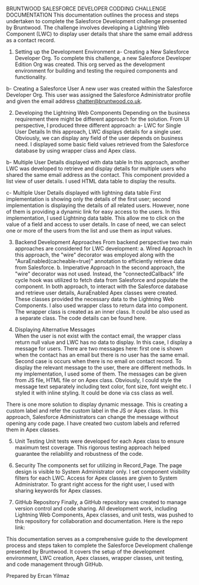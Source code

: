 BRUNTWOOD SALESFORCE DEVELOPER CODDING CHALLENGE DOCUMENTATION
This documentation outlines the process and steps undertaken to complete the Salesforce Development challenge presented by Bruntwood. The challenge involves developing a Lightning Web Component (LWC) to display user details that share the same email address as a contact record. 

1. Setting up the Development Environment
a- Creating a New Salesforce Developer Org.
To complete this challenge, a new Salesforce Developer Edition Org was created. This org served as the development environment for building and testing the required components and functionality.

b- Creating a Salesforce User
A new user was created within the Salesforce Developer Org. This user was assigned the Salesforce Administrator profile and given the email address chatter@bruntwood.co.uk.

2. Developing the Lightning Web Components
Depending on the business requirement there might be different approach for the solution. From UI perspective, I produced three different approach:
a- LWC for Single User Details
In this approach, LWC displays details for a single user. Obviously, we can display any field of the user depends on business need.  I displayed some basic field values retrieved from the Salesforce database by using wrapper class and Apex class.
 

b- Multiple User Details displayed with data table
In this approach, another LWC was developed to retrieve and display details for multiple users who shared the same email address as the contact. This component provided a list view of user details. I used HTML data table to display the results. 
 
c- Multiple User Details displayed with lightning data table
First implementation is showing only the details of the first user; second implementation is displaying the details of all related users. However, none of them is providing a dynamic link for easy access to the users. In this implementation, I used Lightning data table. This allow me to click on the value of a field and access to user details. In case of need, we can select one or more of the users from the list and use them as input values.
 

3. Backend Development Approaches
From backend perspective two main approaches are considered for LWC development:
a. Wired Approach
In this approach, the "wire" decorator was employed along with the "AuraEnabled(cacheable=true)" annotation to efficiently retrieve data from Salesforce. 
b. Imperative Approach
In the second approach, the "wire" decorator was not used. Instead, the "connectedCallback" life cycle hook was utilized to fetch data from Salesforce and populate the component.
In both approach, to interact with the Salesforce database and retrieve user details, AuraEnabled Apex classes were created. These classes provided the necessary data to the Lightning Web Components.
I also used wrapper class to return data into component. The wrapper class is created as an inner class. It could be also used as a separate class. 
The code details can be found here. 

4. Displaying Alternative Messages  
When the user is not exist with the contact email, the wrapper class return null value and LWC has no data to display. In this case, I display a message for users. There are two messages here: first one is shown when the contact has an email but there is no user has the same email. Second case is occurs when there is no email on contact record. To display the relevant message to the user, there are different methods. In my implementation, I used some of them. The messages can be given from JS file, HTML file or on Apex class. Obviously, I could style the message text separately including text color, font size, font weight etc. I styled it with inline styling. It could be done via css class as well.
   
There is one more solution to display dynamic message. This is creating a custom label and refer the custom label in the JS or Apex class. In this approach, Salesforce Administrators can change the message without opening any code page. I have created two custom labels and referred them in Apex classes.

5. Unit Testing
Unit tests were developed for each Apex class to ensure maximum test coverage. This rigorous testing approach helped guarantee the reliability and robustness of the code.
 

7. Security
The components set for utilizing in Record_Page. The page design is visible to System Administrator only. I set component visibility filters for each LWC. Access for Apex classes are given to System Administrator. To grant right access for the right user, I used with sharing keywords for Apex classes. 
     

6. GitHub Repository
Finally, a GitHub repository was created to manage version control and code sharing. All development work, including Lightning Web Components, Apex classes, and unit tests, was pushed to this repository for collaboration and documentation.
Here is the repo link: 

This documentation serves as a comprehensive guide to the development process and steps taken to complete the Salesforce Development challenge presented by Bruntwood. It covers the setup of the development environment, LWC creation, Apex classes, wrapper classes, unit testing, and code management through GitHub.

Prepared by Ercan Yilmaz

